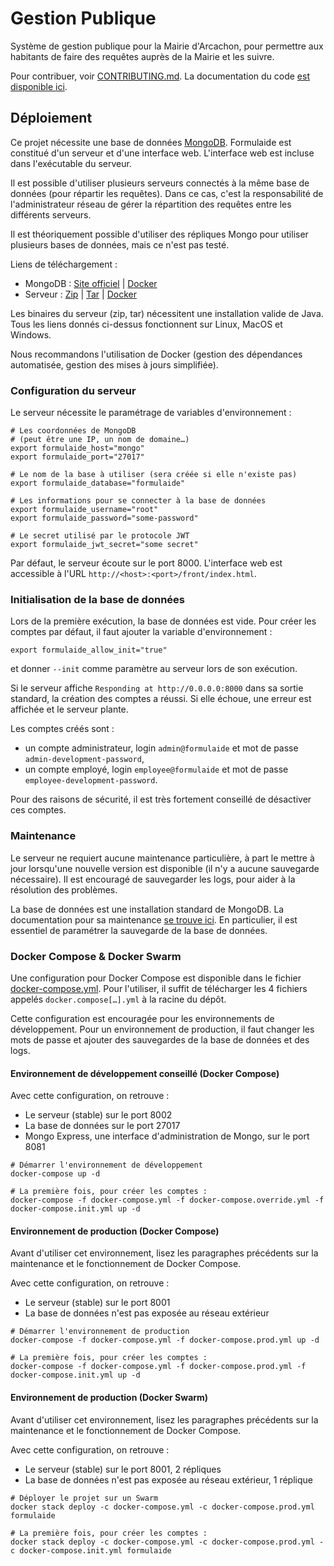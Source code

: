 # Gestion Publique

Système de gestion publique pour la Mairie d'Arcachon, pour permettre aux habitants de faire des requêtes auprès de la Mairie et les suivre.

Pour contribuer, voir [CONTRIBUTING.md](CONTRIBUTING.md). La documentation du code [est disponible ici](http://arcachon-ville.gitlab.io/formulaide/documentation).

## Déploiement

Ce projet nécessite une base de données [MongoDB](https://www.mongodb.com/). Formulaide est constitué d'un serveur et d'une interface web. L'interface web est incluse dans l'exécutable du serveur.

Il est possible d'utiliser plusieurs serveurs connectés à la même base de données (pour répartir les requêtes). Dans ce cas, c'est la responsabilité de l'administrateur réseau de gérer la répartition des requêtes entre les différents serveurs.

Il est théoriquement possible d'utiliser des répliques Mongo pour utiliser plusieurs bases de données, mais ce n'est pas testé.

Liens de téléchargement :

- MongoDB : [Site officiel](https://www.mongodb.com/) | [Docker](https://hub.docker.com/_/mongo)
- Serveur : [Zip](http://arcachon-ville.gitlab.io/formulaide/bin/server.zip) | [Tar](http://arcachon-ville.gitlab.io/formulaide/bin/server.tar) | [Docker](https://gitlab.com/arcachon-ville/formulaide/container_registry)

Les binaires du serveur (zip, tar) nécessitent une installation valide de Java. Tous les liens donnés ci-dessus fonctionnent sur Linux, MacOS et Windows.

Nous recommandons l'utilisation de Docker (gestion des dépendances automatisée, gestion des mises à jours simplifiée).

### Configuration du serveur

Le serveur nécessite le paramétrage de variables d'environnement :

```shell
# Les coordonnées de MongoDB
# (peut être une IP, un nom de domaine…)
export formulaide_host="mongo"
export formulaide_port="27017"

# Le nom de la base à utiliser (sera créée si elle n'existe pas)
export formulaide_database="formulaide"

# Les informations pour se connecter à la base de données
export formulaide_username="root"
export formulaide_password="some-password"

# Le secret utilisé par le protocole JWT
export formulaide_jwt_secret="some secret"
```

Par défaut, le serveur écoute sur le port 8000. L'interface web est accessible à l'URL `http://<host>:<port>/front/index.html`.

### Initialisation de la base de données

Lors de la première exécution, la base de données est vide. Pour créer les comptes par défaut, il faut ajouter la variable d'environnement :

```shell
export formulaide_allow_init="true"
```

et donner `--init` comme paramètre au serveur lors de son exécution.

Si le serveur affiche `Responding at http://0.0.0.0:8000` dans sa sortie standard, la création des comptes a réussi. Si elle échoue, une erreur est affichée et le serveur plante.

Les comptes créés sont :

- un compte administrateur, login `admin@formulaide` et mot de passe `admin-development-password`,
- un compte employé, login `employee@formulaide` et mot de passe `employee-development-password`.

Pour des raisons de sécurité, il est très fortement conseillé de désactiver ces comptes.

### Maintenance

Le serveur ne requiert aucune maintenance particulière, à part le mettre à jour lorsqu'une nouvelle version est disponible (il n'y a aucune sauvegarde nécessaire). Il est encouragé de sauvegarder les logs, pour aider à la résolution des problèmes.

La base de données est une installation standard de MongoDB. La documentation pour sa maintenance [se trouve ici](https://docs.mongodb.com/manual/administration/). En particulier, il est essentiel de paramétrer la sauvegarde de la base de données.

### Docker Compose & Docker Swarm

Une configuration pour Docker Compose est disponible dans le fichier [docker-compose.yml](docker-compose.yml). Pour l'utiliser, il suffit de télécharger les 4 fichiers appelés `docker.compose[…].yml` à la racine du dépôt.

Cette configuration est encouragée pour les environnements de développement. Pour un environnement de production, il faut changer les mots de passe et ajouter des sauvegardes de la base de données et des logs.

#### Environnement de développement conseillé (Docker Compose)

Avec cette configuration, on retrouve :

- Le serveur (stable) sur le port 8002
- La base de données sur le port 27017
- Mongo Express, une interface d'administration de Mongo, sur le port 8081

```shell
# Démarrer l'environnement de développement
docker-compose up -d

# La première fois, pour créer les comptes :
docker-compose -f docker-compose.yml -f docker-compose.override.yml -f docker-compose.init.yml up -d
```

#### Environnement de production (Docker Compose)

Avant d'utiliser cet environnement, lisez les paragraphes précédents sur la maintenance et le fonctionnement de Docker Compose.

Avec cette configuration, on retrouve :

- Le serveur (stable) sur le port 8001
- La base de données n'est pas exposée au réseau extérieur

```shell
# Démarrer l'environnement de production
docker-compose -f docker-compose.yml -f docker-compose.prod.yml up -d

# La première fois, pour créer les comptes :
docker-compose -f docker-compose.yml -f docker-compose.prod.yml -f docker-compose.init.yml up -d
```

#### Environnement de production (Docker Swarm)

Avant d'utiliser cet environnement, lisez les paragraphes précédents sur la maintenance et le fonctionnement de Docker Compose.

Avec cette configuration, on retrouve :

- Le serveur (stable) sur le port 8001, 2 répliques
- La base de données n'est pas exposée au réseau extérieur, 1 réplique

```shell
# Déployer le projet sur un Swarm
docker stack deploy -c docker-compose.yml -c docker-compose.prod.yml formulaide

# La première fois, pour créer les comptes :
docker stack deploy -c docker-compose.yml -c docker-compose.prod.yml -c docker-compose.init.yml formulaide
```
